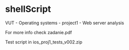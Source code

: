 # shellScript
VUT - Operating systems - project1 - Web server analysis

For more info check zadanie.pdf

Test script in ios_proj1_tests_v002.zip
